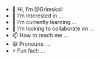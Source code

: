 - 👋 Hi, I’m @Grimskall
- 👀 I’m interested in ...
- 🌱 I’m currently learning ...
- 💞️ I’m looking to collaborate on ...
- 📫 How to reach me ...
- 😄 Pronouns: ...
- ⚡ Fun fact: ...

<!---
Grimskall/Grimskall is a ✨ special ✨ repository because its `README.md` (this file) appears on your GitHub profile.
You can click the Preview link to take a look at your changes.
--->
